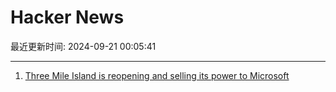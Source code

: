 # Hacker News

最近更新时间: 2024-09-21 00:05:41

--- 
1. [Three Mile Island is reopening and selling its power to Microsoft](https://www.cnn.com/2024/09/20/energy/three-mile-island-microsoft-ai/index.html) 
